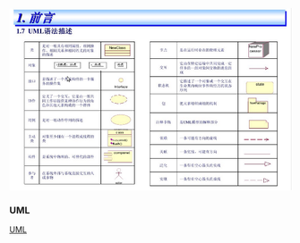 ![image](https://github.com/ningbaoqi/Tools/blob/master/gif/pic-2.jpg)
### UML
[UML](https://github.com/ningbaoqi/Tools/blob/master/README-UML.md)
